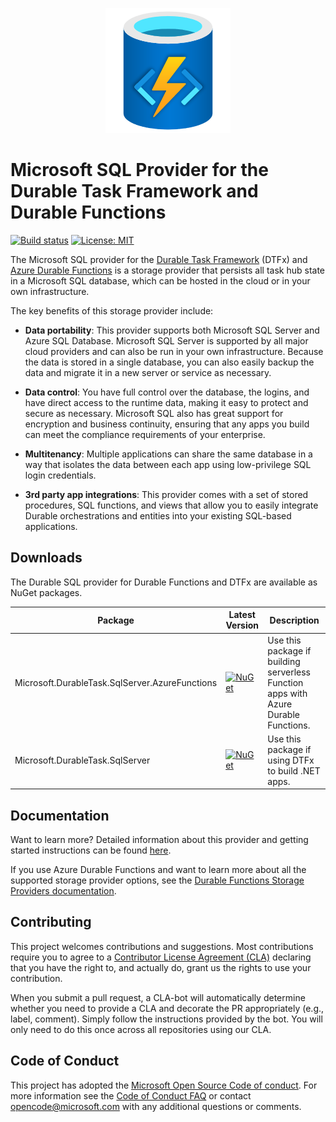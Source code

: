 ﻿<p align="center">
  <a href="https://microsoft.github.io/durabletask-mssql/">
    <img alt="Durable Task SQL Provider" src="./docs/media/logo.png">
  </a>
</p>

# Microsoft SQL Provider for the Durable Task Framework and Durable Functions

[![Build status](https://github.com/microsoft/durabletask-mssql/workflows/Build%20and%20Test/badge.svg)](https://github.com/microsoft/durabletask-mssql/actions?workflow=Build+and+Test)
[![License: MIT](https://img.shields.io/badge/License-MIT-blue.svg)](https://opensource.org/licenses/MIT)

The Microsoft SQL provider for the [Durable Task Framework](https://github.com/Azure/durabletask) (DTFx) and [Azure Durable Functions](https://docs.microsoft.com/azure/azure-functions/durable/durable-functions-overview) is a storage provider that persists all task hub state in a Microsoft SQL database, which can be hosted in the cloud or in your own infrastructure.

The key benefits of this storage provider include:

* **Data portability**: This provider supports both Microsoft SQL Server and Azure SQL Database. Microsoft SQL Server is supported by all major cloud providers and can also be run in your own infrastructure. Because the data is stored in a single database, you can also easily backup the data and migrate it in a new server or service as necessary.

* **Data control**: You have full control over the database, the logins, and have direct access to the runtime data, making it easy to protect and secure as necessary. Microsoft SQL also has great support for encryption and business continuity, ensuring that any apps you build can meet the compliance requirements of your enterprise.

* **Multitenancy**: Multiple applications can share the same database in a way that isolates the data between each app using low-privilege SQL login credentials.

* **3rd party app integrations**: This provider comes with a set of stored procedures, SQL functions, and views that allow you to easily integrate Durable orchestrations and entities into your existing SQL-based applications.

## Downloads

The Durable SQL provider for Durable Functions and DTFx are available as NuGet packages.

| Package | Latest Version | Description |
| ------- | -------------- | ----------- |
| Microsoft.DurableTask.SqlServer.AzureFunctions | [![NuGet](https://img.shields.io/nuget/v/Microsoft.DurableTask.SqlServer.AzureFunctions.svg?style=flat)](https://www.nuget.org/packages/Microsoft.DurableTask.SqlServer.AzureFunctions/) | Use this package if building serverless Function apps with Azure Durable Functions. |
| Microsoft.DurableTask.SqlServer | [![NuGet](https://img.shields.io/nuget/v/Microsoft.DurableTask.SqlServer.svg?style=flat)](https://www.nuget.org/packages/Microsoft.DurableTask.SqlServer/) | Use this package if using DTFx to build .NET apps. |

## Documentation

Want to learn more? Detailed information about this provider and getting started instructions can be found [here](https://microsoft.github.io/durabletask-mssql/).

If you use Azure Durable Functions and want to learn more about all the supported storage provider options, see the [Durable Functions Storage Providers documentation](https://docs.microsoft.com/azure/azure-functions/durable/durable-functions-storage-providers).

## Contributing

This project welcomes contributions and suggestions. Most contributions require you to agree to a [Contributor License Agreement (CLA)](https://cla.microsoft.com) declaring that you have the right to, and actually do, grant us the rights to use your contribution. 

When you submit a pull request, a CLA-bot will automatically determine whether you need to provide a CLA and decorate the PR appropriately (e.g., label, comment). Simply follow the instructions provided by the bot. You will only need to do this once across all repositories using our CLA.

## Code of Conduct

 This project has adopted the [Microsoft Open Source Code of conduct](https://opensource.microsoft.com/codeofconduct/).
 For more information see the [Code of Conduct FAQ](https://opensource.microsoft.com/codeofconduct/faq/) or contact [opencode@microsoft.com](mailto:opencode@microsoft.com) with any additional questions or comments.
